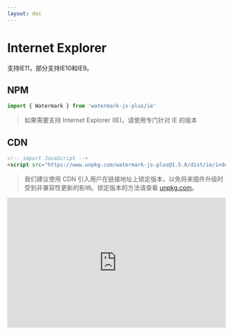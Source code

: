 ```yaml
---
layout: doc
---
```


<el-backtop></el-backtop>

# Internet Explorer
支持IE11，部分支持IE10和IE9。

## NPM
```ts
import { Watermark } from 'watermark-js-plus/ie'
```

> 如果需要支持 Internet Explorer (IE)，请使用专门针对 IE 的版本


## CDN
```html
<!-- import JavaScript -->
<script src="https://www.unpkg.com/watermark-js-plus@1.5.8/dist/ie/index.iife.min.js"></script>
```

> 我们建议使用 CDN 引入用户在链接地址上锁定版本，以免将来插件升级时受到非兼容性更新的影响。锁定版本的方法请查看 [unpkg.com](https://unpkg.com/)。

<iframe height="300" style="width: 100%;" scrolling="no" title="Untitled" src="https://codepen.io/sunzhenxuan/embed/JjQMryG?default-tab=html&theme-id=light" frameborder="no" loading="lazy" allowtransparency="true" allowfullscreen="true">
  See the Pen <a href="https://codepen.io/sunzhenxuan/pen/JjQMryG">
  Untitled</a> by zhensherlock (<a href="https://codepen.io/sunzhenxuan">@sunzhenxuan</a>)
  on <a href="https://codepen.io">CodePen</a>.
</iframe>
